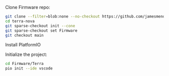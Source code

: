 Clone Firmware repo:
```bash
git clone --filter=blob:none --no-checkout https://github.com/jamesmendel/terra-nova.git
cd terra-nova
git sparse-checkout init --cone
git sparse-checkout set Firmware
git checkout main
```



Install PlatformIO

Initialize the project:
```bash
cd Firmware/Terra
pio init --ide vscode
```